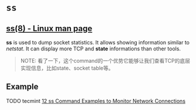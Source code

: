 # `ss`



## [ss(8) - Linux man page](https://linux.die.net/man/8/ss)



**ss** is used to dump socket statistics. It allows showing information similar to *netstat*. It can display more TCP and **state** informations than other tools.

> NOTE: 看了一下，这个command的一个优势它能够让我们查看TCP的底层实现信息，比如state、socket table等。





## Example

TODO tecmint [12 ss Command Examples to Monitor Network Connections](https://www.tecmint.com/ss-command-examples-in-linux/)